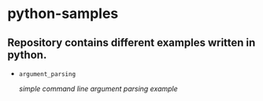 # python-samples
Repository contains different examples written in python.
----------
- `argument_parsing`
  
  *simple command line argument parsing example*


